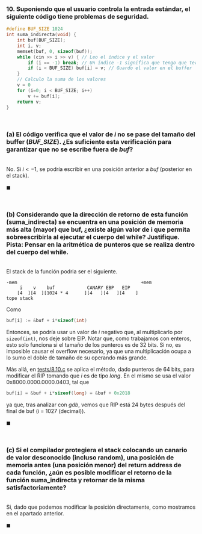 ### 10. Suponiendo que el usuario controla la entrada estándar, el siguiente código tiene problemas de seguridad.

```C
#define BUF_SIZE 1024
int suma_indirecta(void) {
    int buf[BUF_SIZE];
    int i, v;
    memset(buf, 0, sizeof(buf));
    while (cin >> i >> v) { // Leo el índice y el valor
        if (i == -1) break; // Un índice -1 significa que tengo que terminar.
        if (i < BUF_SIZE) buf[i] = v; // Guardo el valor en el buffer
    }
    // Calculo la suma de los valores
    v = 0
    for (i=0; i < BUF_SIZE; i++)
        v += buf[i];
    return v;
}
```

<br>

### (a) El código verifica que el valor de $i$ no se pase del tamaño del buffer (*BUF_SIZE*). ¿Es suficiente esta verificación para garantizar que no se escribe fuera de *buf*?

\
No. Si $i < -1$, se podría escribir en una posición anterior a *buf* (posterior en el stack).

$\blacksquare$


<br>

### (b) Considerando que la dirección de retorno de esta función (suma_indirecta) se encuentra en una posición de memoria más alta (mayor) que buf, ¿existe algún valor de i que permita sobreescribirla al ejecutar el cuerpo del while? Justifique. Pista: Pensar en la aritmética de punteros que se realiza dentro del cuerpo del while.

\
El stack de la función podria ser el siguiente.

```
-mem                                              +mem
     i    v    buf            CANARY EBP   EIP 
    [4  ][4  ][1024 * 4      ][4   ][4   ][4    ]   
tope stack         
```

Como 

```C
buf[i] := &buf + i*sizeof(int)
```

Entonces, se podría usar un valor de *i* negativo que, al multiplicarlo por `sizeof(int)`, nos deje sobre EIP. Notar que, como trabajamos con enteros, esto solo funciona si el tamaño de los punteros es de 32 bits. Si no, es imposible causar el overflow necesario, ya que una multiplicación ocupa a lo sumo el doble de tamaño de su operando más grande.

Más allá, en [tests/8.10.c](./tests/8.10.c) se aplica el método, dado punteros de 64 bits, para modificar el RIP  tomando que $i$ es de tipo *long*. En el mismo se usa el valor 0x8000.0000.0000.0403, tal que
```C
buf[i] = &buf + i*sizeof(long) = &buf + 0x2018
```
ya que, tras analizar con *gdb*, vemos que RIP está 24 bytes después del final de buf (i = 1027 (decimal)).

$\blacksquare$


<br>

### (c) Si el compilador protegiera el stack colocando un canario de valor desconocido (incluso random), una posición de memoria antes (una posición menor) del return address de cada función, ¿aún es posible modificar el retorno de la función suma_indirecta y retornar de la misma satisfactoriamente?

\
Si, dado que podemos modificar la posición directamente, como mostramos en el apartado anterior.

$\blacksquare$
